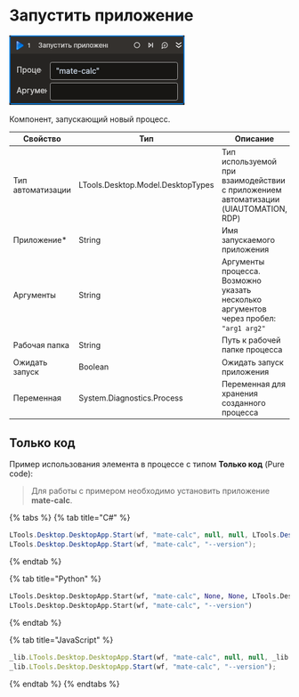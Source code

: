 # Запустить приложение

![](../../../resources/activities/basic/desktop/start-process.png)

Компонент, запускающий новый процесс.

| Свойство          | Тип                               | Описание                                                                            |
| ----------------- | --------------------------------- | ----------------------------------------------------------------------------------- |
| Тип автоматизации | LTools.Desktop.Model.DesktopTypes | Тип используемой при взаимодействии с приложением автоматизации (UIAUTOMATION, RDP) |
| Приложение\*      | String                            | Имя запускаемого приложения                                                         |
| Аргументы         | String                            | Аргументы процесса. Возможно указать несколько аргументов через пробел: `"arg1 arg2"` |
| Рабочая папка     | String                            | Путь к рабочей папке процесса                                                       |
| Ожидать запуск    | Boolean                           | Ожидать запуск приложения                                                           |
| Переменная        | System.Diagnostics.Process        | Переменная для хранения созданного процесса                                         |

## Только код  
Пример использования элемента в процессе с типом **Только код** (Pure code):
> Для работы с примером необходимо установить приложение **mate-calc**.

{% tabs %}
{% tab title="C#" %}
```csharp
LTools.Desktop.DesktopApp.Start(wf, "mate-calc", null, null, LTools.Desktop.Model.DesktopTypes.UIAUTOMATION, true);
LTools.Desktop.DesktopApp.Start(wf, "mate-calc", "--version");
```
{% endtab %}

{% tab title="Python" %}
```python
LTools.Desktop.DesktopApp.Start(wf, "mate-calc", None, None, LTools.Desktop.Model.DesktopTypes.UIAUTOMATION, True)
LTools.Desktop.DesktopApp.Start(wf, "mate-calc", "--version")
```
{% endtab %}

{% tab title="JavaScript" %}
```javascript
_lib.LTools.Desktop.DesktopApp.Start(wf, "mate-calc", null, null, _lib.LTools.Desktop.Model.DesktopTypes.UIAUTOMATION, true);
_lib.LTools.Desktop.DesktopApp.Start(wf, "mate-calc", "--version");
```
{% endtab %}
{% endtabs %}
